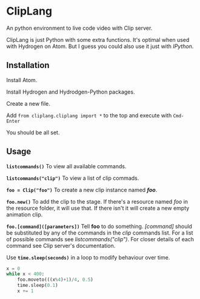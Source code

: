 # ClipLang

An python environment to live code video with Clip server.

ClipLang is just Python with some extra functions.  It's optimal when used with Hydrogen on Atom.  But I guess you could also use it just with *IPython*.

## Installation

Install Atom.

Install Hydrogen and Hydrodgen-Python packages.

Create a new file.

Add `from cliplang.cliplang import *` to the top and execute with `Cmd-Enter`

You should be all set.

## Usage


**`listcommands()`** To view all available commands.

**`listcommands("clip")`** To view a list of clip commads.

**`foo = Clip("foo")`** To create a new clip instance named ***foo***.

**`foo.new()`** To add the clip to the stage.  If there's a resource named *foo* in the resource folder, it will use that.  If there isn't it will create a new empty animation clip.

**`foo.[command]([parameters])`** Tell **foo** to do something.  *[command]* should be substituted by any of the commands in the *clip* commands list.  For a list of possible commands see *listcommands("clip")*.  For closer details of each command see Clip server's documentation.

Use **`time.sleep(seconds)`** in a loop to modify behaviour over time.
```python
x = 0
while x < 400:
    foo.moveto(((x%4)+1)/4, 0.5)
    time.sleep(0.1)
    x += 1
```
